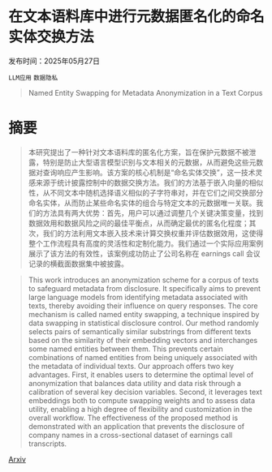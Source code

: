 # 在文本语料库中进行元数据匿名化的命名实体交换方法

发布时间：2025年05月27日

`LLM应用` `数据隐私`

> Named Entity Swapping for Metadata Anonymization in a Text Corpus

# 摘要

> 本研究提出了一种针对文本语料库的匿名化方案，旨在保护元数据不被泄露，特别是防止大型语言模型识别与文本相关的元数据，从而避免这些元数据对查询响应产生影响。该方案的核心机制是“命名实体交换”，这一技术灵感来源于统计披露控制中的数据交换方法。我们的方法基于嵌入向量的相似性，从不同文本中随机选择语义相似的子字符串对，并在它们之间交换部分命名实体，从而防止某些命名实体的组合与特定文本的元数据唯一关联。我们的方法具有两大优势：首先，用户可以通过调整几个关键决策变量，找到数据效用和数据风险之间的最佳平衡点，从而确定最优的匿名化程度；其次，我们的方法利用文本嵌入技术来计算交换权重并评估数据效用，这使得整个工作流程具有高度的灵活性和定制化能力。我们通过一个实际应用案例展示了该方法的有效性，该案例成功防止了公司名称在 earnings call 会议记录的横截面数据集中被披露。

> This work introduces an anonymization scheme for a corpus of texts to safeguard metadata from disclosure. It specifically aims to prevent large language models from identifying metadata associated with texts, thereby avoiding their influence on query responses. The core mechanism is called named entity swapping, a technique inspired by data swapping in statistical disclosure control. Our method randomly selects pairs of semantically similar substrings from different texts based on the similarity of their embedding vectors and interchanges some named entities between them. This prevents certain combinations of named entities from being uniquely associated with the metadata of individual texts. Our approach offers two key advantages. First, it enables users to determine the optimal level of anonymization that balances data utility and data risk through a calibration of several key decision variables. Second, it leverages text embeddings both to compute swapping weights and to assess data utility, enabling a high degree of flexibility and customization in the overall workflow. The effectiveness of the proposed method is demonstrated with an application that prevents the disclosure of company names in a cross-sectional dataset of earnings call transcripts.

[Arxiv](https://arxiv.org/abs/2505.21128)